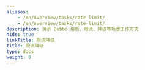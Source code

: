 ```yaml
---
aliases:
    - /en/overview/tasks/rate-limit/
    - /en/overview/tasks/rate-limit/
description: 演示 Dubbo 熔断、限流、降级等场景工作方式
hide: true
linkTitle: 限流降级
title: 限流降级
type: docs
weight: 8
---
```

